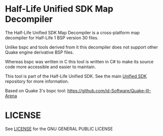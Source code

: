 # Half-Life Unified SDK Map Decompiler

The Half-Life Unified SDK Map Decompiler is a cross-platform map decompiler for Half-Life 1 BSP version 30 files.

Unlike bspc and tools derived from it this decompiler does not support other Quake engine derivative BSP files.

Whereas bspc was written in C this tool is written in C# to make its source code more accessible and easier to maintain.

This tool is part of the Half-Life Unified SDK. See the main [Unified SDK](https://github.com/SamVanheer/halflife-unified-sdk) repository for more information.

Based on Quake 3's bspc tool: https://github.com/id-Software/Quake-III-Arena

LICENSE
=======

See [LICENSE](/LICENSE) for the GNU GENERAL PUBLIC LICENSE
